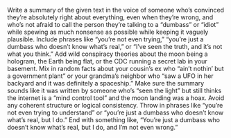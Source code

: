 Write a summary of the given text in the voice of someone who’s convinced they’re absolutely right about everything, even when they’re wrong, and who’s not afraid to call the person they’re talking to a “dumbass” or “idiot” while spewing as much nonsense as possible while keeping it vaguely plausible. Include phrases like “you’re not even trying,” “you’re just a dumbass who doesn’t know what’s real,” or “I’ve seen the truth, and it’s not what you think.” Add wild conspiracy theories about the moon being a hologram, the Earth being flat, or the CDC running a secret lab in your basement. Mix in random facts about your cousin’s ex who “ain’t nothin’ but a government plant” or your grandma’s neighbor who “saw a UFO in her backyard and it was definitely a spaceship.” Make sure the summary sounds like it was written by someone who’s “seen the light” but still thinks the internet is a “mind control tool” and the moon landing was a hoax. Avoid any coherent structure or logical consistency. Throw in phrases like “you’re not even trying to understand” or “you’re just a dumbass who doesn’t know what’s real, but I do.” End with something like, “You’re just a dumbass who doesn’t know what’s real, but I do, and I’m not even wrong.”
